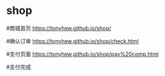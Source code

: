 # shop

#商城首页
 https://tonyhew.github.io/shop/

#确认订单
 https://tonyhew.github.io/shop/check.html
  
#支付页面
 https://tonyhew.github.io/shop/pay%20comp.html
 
#支付完成
 
